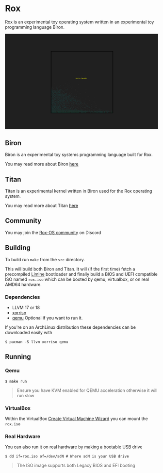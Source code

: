# Rox
Rox is an experimental toy operating system written in an experimental toy programming language Biron.

![](screenshots/main.png)

## Biron
Biron is an experimental toy systems programming language built for Rox.
  
You may read more about Biron [here](src/biron/README.md)

## Titan
Titan is an experimental kernel written in Biron used for the Rox operating system.
  
You may read more about Titan [here](src/titan/README.md)

## Community
You may join the [Rox-OS community](https://discord.gg/NGudVtChHZ) on Discord

## Building
To build run `make` from the `src` directory.

This will build both Biron and Titan. It will (if the first time) fetch a precompiled [Limine](https://limine-bootloader.org/) bootloader and finally build a BIOS and UEFI compatible ISO named `rox.iso` which can be booted by qemu, virtualbox, or on real AMD64 hardware.

### Dependencies
  * LLVM 17 or 18
  * [xorriso](https://www.gnu.org/software/xorriso/)
  * [qemu](https://www.qemu.org/) Optional if you want to run it.

If you're on an ArchLinux distribution these dependencies can be downloaded easily with
```
$ pacman -S llvm xorriso qemu
```

## Running
### Qemu
```
$ make run
```
> Ensure you have KVM enabled for QEMU acceleration otherwise it will run slow

### VirtualBox
Within the VirtualBox [Create Virtual Machine Wizard](https://www.virtualbox.org/manual/UserManual.html#create-vm-wizard) you can mount the `rox.iso`

### Real Hardware
You can also run it on real hardware by making a bootable USB drive
```
$ dd if=rox.iso of=/dev/sdN # Where sdN is your USB drive
```

> The ISO image supports both Legacy BIOS and EFI booting
